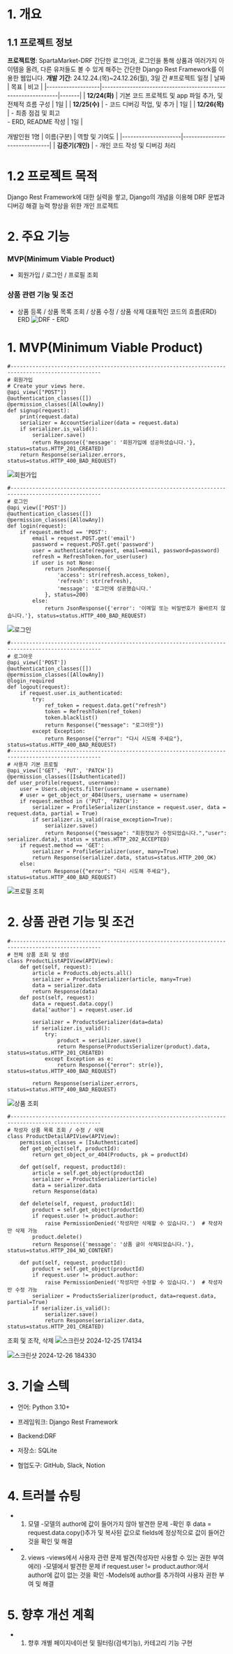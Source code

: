 # 1. 개요
## 1.1 프로젝트 정보
**프로젝트명**: SpartaMarket-DRF
간단한 로그인과, 로그인을 통해 상품과 여러가지 아이템을 올려, 다른 유저들도 볼 수 있게 해주는 간단한 Django Rest Framework를 이용한 웹입니다.
**개발 기간**: 24.12.24.(목)~24.12.26(월), 3일 간
#프로젝트 일정
| 날짜              | 목표                                                           | 비고  |
|-------------------|--------------------------------------------------------------|-------|
| **12/24(화)**     | 기본  코드 프로젝트 및 app 파일 추가, 및 전체적 흐름 구성 | 1일   |
| **12/25(수)** | - 코드 디버깅 작업, 및 추가                                      | 1일   |
| **12/26(목)**       | - 최종 점검 및 회고<br>- ERD, README 작성                          | 1일   |

개발인원 1명
| 이름(구분)          | 역할 및 기여도                |
|---------------------|------------------------------|
| **김준기(개인)**     | - 개인 코드 작성 및 디버깅 처리

# 1.2 프로젝트 목적
Django Rest Framework에 대한 실력을 쌓고, Django의 개념을 이용해 DRF 문법과 디버깅 해결 능력 향상을 위한 개인 프로젝트

# 2. 주요 기능
### MVP(Minimum Viable Product)
 - 회원가입 / 로그인 / 프로필 조회
### 상품 관련 기능 및 조건
 - 상품 등록 / 상품 목록 조회 / 상품 수정 / 상품 삭제
대표적인 코드의 흐름(ERD)
ERD
![DRF - ERD](https://github.com/user-attachments/assets/81dea294-04bf-47b0-929e-6f1811171abe)

# 1. MVP(Minimum Viable Product)
```
#---------------------------------------------------------------------------------------------------
# 회원가입
# Create your views here.
@api_view(["POST"])
@authentication_classes([])
@permission_classes([AllowAny])
def signup(request):
    print(request.data)
    serializer = AccountSerializer(data = request.data)
    if serializer.is_valid():
        serializer.save()
        return Response({'message': '회원가입에 성공하셨습니다.'}, status=status.HTTP_201_CREATED)
    return Response(serializer.errors, status=status.HTTP_400_BAD_REQUEST)
```
![회원가입](https://github.com/user-attachments/assets/1bd0fee4-3a22-4997-8d1c-11a5fb36c91f)
```
#---------------------------------------------------------------------------------------------------
# 로그인
@api_view(['POST'])
@authentication_classes([])
@permission_classes([AllowAny])
def login(request):
    if request.method == 'POST':
        email = request.POST.get('email')
        password = request.POST.get('password')
        user = authenticate(request, email=email, password=password)
        refresh = RefreshToken.for_user(user)
        if user is not None:
            return JsonResponse({
                'access': str(refresh.access_token),
                'refresh': str(refresh),
                'message': '로그인에 성공했습니다.'
            }, status=200)
        else:
            return JsonResponse({'error': '이메일 또는 비밀번호가 올바르지 않습니다.'}, status=status.HTTP_400_BAD_REQUEST)
```
![로그인](https://github.com/user-attachments/assets/979ac1d2-b0cf-4e7c-9337-72cc8deed9b9)
```
#---------------------------------------------------------------------------------------------------
# 로그아웃 
@api_view(['POST'])
@authentication_classes([])
@permission_classes([AllowAny]) 
@login_required
def logout(request):
    if request.user.is_authenticated:
        try:
            ref_token = request.data.get("refresh")
            token = RefreshToken(ref_token)
            token.blacklist()
            return Response({"message": "로그아웃"})
        except Exception:
            return Response({"error": "다시 시도해 주세요"}, status=status.HTTP_400_BAD_REQUEST)
#---------------------------------------------------------------------------------------------------
# 사용자 기본 프로필
@api_view(['GET', 'PUT', 'PATCH'])
@permission_classes([IsAuthenticated]) 
def user_profile(request, username):
    user = Users.objects.filter(username = username)
    # user = get_object_or_404(Users, username = username)
    if request.method in ('PUT', 'PATCH'):
        serializer = ProfileSerializer(instance = request.user, data = request.data, partial = True)
        if serializer.is_valid(raise_exception=True):
            serializer.save()
            return Response({"message": "회원정보가 수정되었습니다.","user": serializer.data}, status = status.HTTP_202_ACCEPTED)
    if request.method == 'GET':
        serializer = ProfileSerializer(user, many=True)
        return Response(serializer.data, status=status.HTTP_200_OK)
    else:
        return Response({"error": "다시 시도해 주세요"}, status=status.HTTP_400_BAD_REQUEST)
```
![프로필 조회](https://github.com/user-attachments/assets/6186ce7e-b59b-4e6e-a693-9631cb35bd7e)

# 2. 상품 관련 기능 및 조건
```
#---------------------------------------------------------------------------------------------------
# 전체 상품 조회 및 생성
class ProductListAPIView(APIView):
    def get(self, request):
        article = Products.objects.all()
        serializer = ProductsSerializer(article, many=True)
        data = serializer.data
        return Response(data)
    def post(self, request):
        data = request.data.copy()  
        data['author'] = request.user.id 
        
        serializer = ProductsSerializer(data=data)
        if serializer.is_valid():
            try:
                product = serializer.save()
                return Response(ProductsSerializer(product).data, status=status.HTTP_201_CREATED)
            except Exception as e:
                return Response({"error": str(e)}, status=status.HTTP_400_BAD_REQUEST)
        
        return Response(serializer.errors, status=status.HTTP_400_BAD_REQUEST)
```
![상품 조회](https://github.com/user-attachments/assets/3ceccee3-6091-4da9-bb5f-94bc9c3e10a7)
```
#---------------------------------------------------------------------------------------------------
# 작성자 상품 목록 조회 / 수정 / 삭제
class ProductDetailAPIView(APIView):
    permission_classes = [IsAuthenticated]
    def get_object(self, productId):
        return get_object_or_404(Products, pk = productId)
    
    def get(self, request, productId):
        article = self.get_object(productId)
        serializer = ProductsSerializer(article)
        data = serializer.data
        return Response(data)
    
    def delete(self, request, productId):
        product = self.get_object(productId)
        if request.user != product.author:
            raise PermissionDenied('작성자만 삭제할 수 있습니다.')  # 작성자만 삭제 가능
        product.delete()
        return Response({'message': '상품 글이 삭제되었습니다.'}, status=status.HTTP_204_NO_CONTENT)
    
    def put(self, request, productId):
        product = self.get_object(productId)
        if request.user != product.author:
            raise PermissionDenied('작성자만 수정할 수 있습니다.')  # 작성자만 수정 가능
        serializer = ProductsSerializer(product, data=request.data, partial=True)
        if serializer.is_valid():
            serializer.save()
            return Response(serializer.data, status=status.HTTP_201_CREATED)
```
조회 및 조작, 삭제
![스크린샷 2024-12-25 174134](https://github.com/user-attachments/assets/6f07cf73-1e62-4e1e-89b7-dc8ff9674b8d)

![스크린샷 2024-12-26 184330](https://github.com/user-attachments/assets/f7d38bb7-a506-4890-b236-3888bf558285)

# 3. 기술 스텍
- 언어: Python 3.10+
- 프레임워크: Django Rest Framework

- Backend:DRF
- 저장소: SQLite
- 협업도구: GitHub, Slack, Notion


# 4. 트러블 슈팅
- 1. 모델
     -모델의 author에 값이 들어가지 않아 발견한 문제
     -확인 후 data = request.data.copy()추가 및 복사된 값으로 fields에 정상적으로 값이 들어간 것을 확인 및 해결
- 2. views
     -views에서 사용자 관련 문제 발견(작성자만 사용할 수 있는 권한 부여 에러)
     -모델에서 발견한 문제 if request.user != product.author:에서 author에 값이 없는 것을 확인
     -Models에 author를 추가하여 사용자 권한 부여 및 해결
     
# 5. 향후 개선 계획
- 1. 향후 개별 페이지네이션 및 필터링(검색기능), 카테고리 기능 구현
